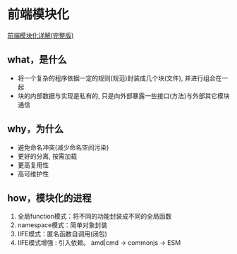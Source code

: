 # 前端模块化

[前端模块化详解(完整版)](https://mp.weixin.qq.com/s/29itDAl5j11ofooVcXbOig)

## what，是什么

- 将一个复杂的程序依据一定的规则(规范)封装成几个块(文件), 并进行组合在一起
- 块的内部数据与实现是私有的, 只是向外部暴露一些接口(方法)与外部其它模块通信

## why，为什么

- 避免命名冲突(减少命名空间污染)
- 更好的分离, 按需加载
- 更高复用性
- 高可维护性

## how，模块化的进程

1. 全局function模式：将不同的功能封装成不同的全局函数
2. namespace模式：简单对象封装
3. IIFE模式：匿名函数自调用(闭包)
4. IIFE模式增强 : 引入依赖。 amd|cmd -> commonjs -> ESM